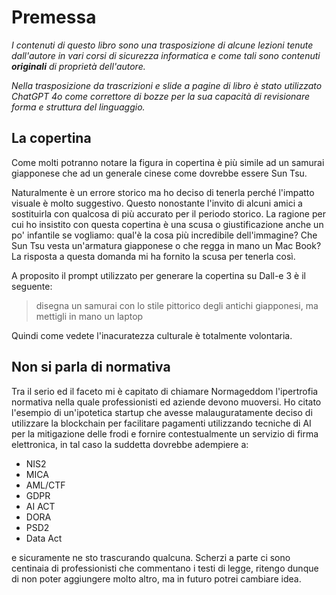 <!---
status: READY
-->

# Premessa

*I contenuti di questo libro sono una trasposizione di alcune lezioni tenute dall'autore in vari corsi di sicurezza informatica e come tali sono contenuti **originali** di proprietà dell'autore.*

*Nella trasposizione da trascrizioni e slide a pagine di libro è stato utilizzato ChatGPT 4o come correttore di bozze per la sua capacità di revisionare forma e struttura del linguaggio.*

La copertina
------------

Come molti potranno notare la figura in copertina è più simile ad un samurai giapponese che ad un generale cinese come dovrebbe essere Sun Tsu.

Naturalmente è un errore storico ma ho deciso di tenerla perché l'impatto visuale è molto suggestivo. Questo nonostante l'invito di alcuni amici a sostituirla con qualcosa di più accurato per il periodo storico. La ragione per cui ho insistito con questa copertina è una scusa o giustificazione anche un po' infantile se vogliamo: qual'è la cosa più incredibile dell'immagine? Che Sun Tsu vesta un'armatura giapponese o che regga in mano un Mac Book? La risposta a questa domanda mi ha fornito la scusa per tenerla così.

A proposito il prompt utilizzato per generare la copertina su Dall-e 3 è il seguente:

> disegna un samurai con lo stile pittorico degli antichi giapponesi, ma mettigli in mano un laptop

Quindi come vedete l'inacuratezza culturale è totalmente volontaria.

Non si parla di normativa
-----------

Tra il serio ed il faceto mi è capitato di chiamare Normageddom l'ipertrofia normativa nella quale professionisti ed aziende devono muoversi. Ho citato l'esempio di un'ipotetica startup che avesse malauguratamente deciso di utilizzare la blockchain per facilitare pagamenti utilizzando tecniche di AI per la mitigazione delle frodi e fornire contestualmente un servizio di firma elettronica, in tal caso la suddetta dovrebbe adempiere a:

- NIS2
- MICA
- AML/CTF
- GDPR
- AI ACT
- DORA
- PSD2
- Data Act

e sicuramente ne sto trascurando qualcuna. Scherzi a parte ci sono centinaia di professionisti che commentano i testi di legge, ritengo dunque di non poter aggiungere molto altro, ma in futuro potrei cambiare idea.
